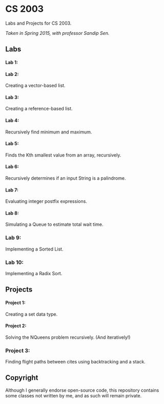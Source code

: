 CS 2003
=======

Labs and Projects for CS 2003.

*Taken in Spring 2015, with professor Sandip Sen.*

Labs
----

#### Lab 1:

#### Lab 2:
Creating a vector-based list.

#### Lab 3:
Creating a reference-based list.

#### Lab 4:
Recursively find minimum and maximum.

#### Lab 5:
Finds the Kth smallest value from an array, recursively.

#### Lab 6:
Recursively determines if an input String is a palindrome.

#### Lab 7:
Evaluating integer postfix expressions.

#### Lab 8:
Simulating a Queue to estimate total wait time.

### Lab 9:
Implementing a Sorted List.

### Lab 10:
Implementing a Radix Sort.

Projects
--------

#### Project 1:
Creating a set data type.

#### Project 2:
Solving the NQueens problem recursively. (And iteratively!)

### Project 3:
Finding flight paths between cites using backtracking and a stack.

Copyright
---------

Although I generally endorse open-source code, this repository contains some classes not written by me,
and as such will remain private.
